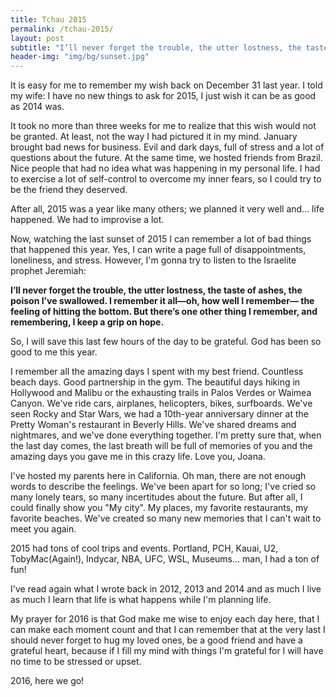 ```yaml
---
title: Tchau 2015
permalink: /tchau-2015/
layout: post
subtitle: "I’ll never forget the trouble, the utter lostness, the taste of ashes, the poison I’ve swallowed.  I remember it all—oh, how well I remember— the feeling of hitting the bottom.  But there’s one other thing I remember, and remembering, I keep a grip on hope."
header-img: "img/bg/sunset.jpg"
---
```

It is easy for me to remember my wish back on December 31 last year. I told my wife: I have no new things to ask for 2015, I just wish it can be as good as 2014 was.

It took no more than three weeks for me to realize that this wish would not be granted. At least, not the way I had pictured it in my mind. January brought bad news for business. Evil and dark days, full of stress and a lot of questions about the future. At the same time, we hosted friends from Brazil. Nice people that had no idea what was happening in my personal life. I had to exercise a lot of self-control to overcome my inner fears, so I could try to be the friend they deserved.

After all, 2015 was a year like many others; we planned it very well and... life happened. We had to improvise a lot.

Now, watching the last sunset of 2015 I can remember a lot of bad things that happened this year. Yes, I can write a page full of disappointments, loneliness, and stress. However, I'm gonna try to listen to the Israelite prophet Jeremiah:

**I’ll never forget the trouble, the utter lostness, the taste of ashes, the poison I’ve swallowed.
I remember it all—oh, how well I remember— the feeling of hitting the bottom.
But there’s one other thing I remember, and remembering, I keep a grip on hope.**

So, I will save this last few hours of the day to be grateful. God has been so good to me this year.

I remember all the amazing days I spent with my best friend. Countless beach days. Good partnership in the gym. The beautiful days hiking in Hollywood and Malibu or the exhausting trails in Palos Verdes or Waimea Canyon. We've ride cars, airplanes, helicopters, bikes, surfboards. We've seen Rocky and Star Wars, we had a 10th-year anniversary dinner at the Pretty Woman's restaurant in Beverly Hills. We've shared dreams and nightmares, and we've done everything together. I'm pretty sure that, when the last day comes, the last breath will be full of memories of you and the amazing days you gave me in this crazy life. Love you, Joana.

I've hosted my parents here in California. Oh man, there are not enough words to describe the feelings. We've been apart for so long; I've cried so many lonely tears, so many incertitudes about the future. But after all, I could finally show you "My city". My places, my favorite restaurants, my favorite beaches. We've created so many new memories that I can't wait to meet you again.

2015 had tons of cool trips and events. Portland, PCH, Kauai, U2, TobyMac(Again!), Indycar, NBA, UFC, WSL, Museums... man, I had a ton of fun!

I've read again what I wrote back in 2012, 2013 and 2014 and as much I live as much I learn that life is what happens while I'm planning life.

My prayer for 2016 is that God make me wise to enjoy each day here, that I can make each moment count and that I can remember that at the very last I should never forget to hug my loved ones, be a good friend and have a grateful heart, because if I fill my mind with things I'm grateful for I will have no time to be stressed or upset.

2016, here we go!
